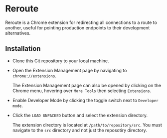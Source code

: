 # Reroute

Reroute is a Chrome extension for redirecting all connections to a route to
another, useful for pointing production endpoints to their development
alternatives.

## Installation

* Clone this Git repository to your local machine.

* Open the Extension Management page by navigating to `chrome://extensions`.

  The Extension Management page can also be opened by clicking on the Chrome
  menu, hovering over `More Tools` then selecting `Extensions`.

* Enable Developer Mode by clicking the toggle switch next to `Developer mode`.

* Click the `LOAD UNPACKED` button and select the extension directory.

  The extension directory is located at `/path/to/repository/src`. You must
  navigate to the `src` directory and not just the reposotiry directory.
